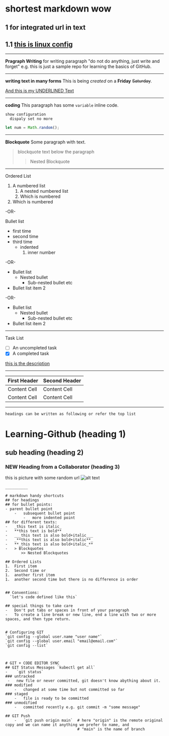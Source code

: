 # shortest markdown wow

## 1 for integrated url in text

## 1.1 [this is linux config](https://linuxconfig.org/install-vmware-tools-on-ubuntu-22-04-jammy-jellyfish-linux)

***

__Pragraph Writing__
for writing paragraph "do not do anything, just write and forget" e.g. this is just a sample repo for learning the basics of GitHub.

***
__writing text in many forms__
This is being *created* on a **Friday**  ~~Saturday~~.

<u> And this is my UNDERLINED Text</u>

---
**coding**
This paragraph has some `variable` inline code.

```ios
show configuration 
  dispaly set no more 
```
```javascript
let num = Math.random();
```
___

__Blockquote__
Some paragraph with text.
> blockquote text below the paragraph
  >> Nested Blockquote
---
Ordered List

1. A numbered list
    1. A nested numbered list
    2. Which is numbered
  2. Which is numbered

-OR-

Bullet list

- first time
- second time
- third time
  - indented
    1. inner number

-OR-
* Bullet list
  * Nested bullet
    * Sub-nested bullet etc
* Bullet list item 2

-OR-

- Bullet list
  - Nested bullet
    - Sub-nested bullet etc
- Bullet list item 2


---
Task List
- [ ] An uncompleted task
- [x] A completed task
    
[this is the description](http://www.github.com)

_____

| First Header | Second Header |
| ------------ | ------------- |
| Content Cell | Content Cell  |
| Content Cell | Content Cell  |

*******

`headings can be written as following or refer the top list`
# Learning-Github (heading 1)
## sub heading (heading 2)
### NEW Heading from a Collaborator (heading 3)

this is picture with some random url 
![alt text](http://picsum.photos/200/204)

```
__________

# markdown handy shortcuts
## for headings 
## for bullet points:
- parent bullet point
    -   subsequent bullet point
        -   more indented point
## for different texts:
-   _this text is italic_    
-   **this text is bold**
-   ___this text is also bold+italic___
-   _**this text is also bold+italic**_
-   **_this text is also bold+italic_**
-   > Blockquotes
       >> Nested Blockquotes

## Ordered Lists
1.  First item
2.  Second time or
1.  another first item
1.  another second time but there is no difference is order


## Conventions:
  `let's code defined like this`

## special things to take care 
-   Don't put tabs or spaces in front of your paragraph
-   To create a line break or new line, end a line with two or more spaces, and then type return.


# Configuring GIT
`git config --global user.name "user name"`  
`git config --global user.email "email@email.com"`  
`git config --list`



# GIT + CODE EDITOR SYNC
## GIT Status Messages `kubectl get all`
-    `git status`
### untracked
 -   new file or never committed, git doesn't know abything about it.
### modified
    -   changed at some time but not committed so far
### staged
    -   file is ready to be committed
### unmodified
    -   committed recently e.g. git commit -m "some message"

## GIT Push
    -   ´git push origin main`  # here "origin" is the remote original copy and we can name it anything we prefer to name, and 
                                # "main" is the name of branch 
